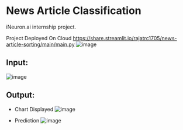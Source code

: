 # News Article Classification

iNeuron.ai internship project.

Project Deployed On Cloud https://share.streamlit.io/rajatrc1705/news-article-sorting/main/main.py
![image](https://user-images.githubusercontent.com/52173002/164449948-dc813897-77a6-44fc-a912-3964dd4ef843.png)

## Input:
  ![image](https://user-images.githubusercontent.com/52173002/164450150-32531384-c3a8-4c41-a0c8-e150830241c0.png)

## Output:
  - Chart Displayed
     ![image](https://user-images.githubusercontent.com/52173002/164450188-ddea5ad9-932b-48bc-afb2-372e57cee4d0.png)

  - Prediction
      ![image](https://user-images.githubusercontent.com/52173002/164450221-22a6a9ea-bcf1-4e2e-8c3d-3a4849b9e2ee.png)
